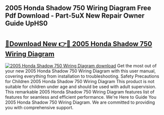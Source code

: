 ## 2005 Honda Shadow 750 Wiring Diagram Free Pdf Download - Part-5uX New Repair Owner Guide UpHS0

# <h2><a href="http://dfn7n5y.blite.top/?on=2005+Honda+Shadow+750+Wiring+Diagram">🔗Download New 👉🔴 2005 Honda Shadow 750 Wiring Diagram</a></h2>

[![2005 Honda Shadow 750 Wiring Diagram download](https://i.imgur.com/lujVjoI.png)](http://dfn7n5y.blite.top/?on=2005+Honda+Shadow+750+Wiring+Diagram)
Get the most out of your new 2005 Honda Shadow 750 Wiring Diagram with this user manual, covering everything from installation to troubleshooting. Safety Precautions for Children 2005 Honda Shadow 750 Wiring Diagram This product is not suitable for children under age and should be used with adult supervision. This remarkable 2005 Honda Shadow 750 Wiring Diagram features list of features for seamless and efficient performance. We're Here to Guide You 2005 Honda Shadow 750 Wiring Diagram. We are committed to providing you with comprehensive support.
